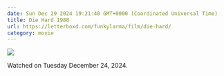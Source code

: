```yaml
---
date: Sun Dec 29 2024 19:21:40 GMT+0000 (Coordinated Universal Time)
title: Die Hard 1988
url: https://letterboxd.com/funkylarma/film/die-hard/
category: movie
---
```


![](https://a.ltrbxd.com/resized/film-poster/5/1/5/5/6/51556-die-hard-0-600-0-900-crop.jpg?v=e24e92754d)

Watched on Tuesday December 24, 2024.
